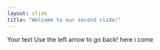```yaml
---
layout: slide
title: "Welcome to our second slide!"
---
```

Your text
Use the left arrow to go back!
here i come
